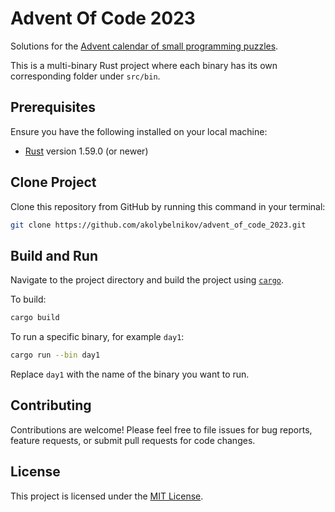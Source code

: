 # Advent Of Code 2023

Solutions for the [Advent calendar of small programming puzzles](https://adventofcode.com/).

This is a multi-binary Rust project where each binary has its own corresponding folder under `src/bin`.

## Prerequisites

Ensure you have the following installed on your local machine:

- [Rust](https://www.rust-lang.org/tools/install) version 1.59.0 (or newer)

## Clone Project

Clone this repository from GitHub by running this command in your terminal:

```sh
git clone https://github.com/akolybelnikov/advent_of_code_2023.git
```

## Build and Run

Navigate to the project directory and build the project using [`cargo`](https://www.rust-lang.org/learn/get-started).

To build:

```sh
cargo build
```

To run a specific binary, for example `day1`:

```sh
cargo run --bin day1
```

Replace `day1` with the name of the binary you want to run.

## Contributing

Contributions are welcome! Please feel free to file issues for bug reports, feature requests, or submit pull requests
for code changes.

## License

This project is licensed under the [MIT License](LICENSE.md).



